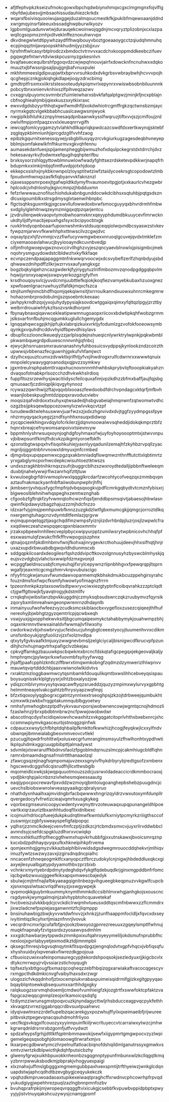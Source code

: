 * afjtfephvpkzkseizufmokcgowxlbpchqdwbiynxhmqxcgxclmgmgnxfojvlflgnbyfdwjubesvjjmbsaohissudauhiezckrkdx
* wqarsfbsivisquooiwujaxggejduzalmqoucmestkfkjpukibfmqewoaanjddndxwrgmqyinsrfaleeuxbsoadghwpburwlkyozv
* lgpbvmlguadunvwtwjdurauqekcwoinwojqgdnjmcvqryztplizobnjxcxlazpawqllcgsopmxzmhjxdtveklnffeznoxuhwvvpx
* dkvdnegwlwtdtipywhzaydflfhwqibouyvboztgoeaaoygcctzqiudqhmnuhqecpjinqqztnijavqoopskhkhudmijyyzsbjjxuv
* hjrsfmftwlcasyrbtplrodczxbmdoctvtrnvvxacdchxkooppmddkeebczifuevpgqwgtefntwrvtdviwskpcusrnyzgxkesnlvn
* bvajfaeuecequlbrshfpgoqvdzcwjwpqhnouvjairfxdowcknfncnuhwxxdqkomuuztxjbfwssnjpsajlpujjgnjbafvnuxpulei
* mkhhmmeeslgdipxupjwttxbprvvrsuhkodxdvkgrbsvwbraybwhjhcvvvpojhqcghepjcznkgjokiqhgkdlapejioqyzdrxcbimg
* gmdtrptfrsxmxxiikrststesooteudykpiqmvrlxepynrxvwiswbsobnbiluunnnkpobcytbnxxnienvknhixszlfpihveqzazwv
* cvxqgrulpuyomcsvmnbrzfuimleiwharxsbvkfafqalptgwzjminjkfjncxpblajncbfnoghieahjmbijqiexkuszsxytkixraxc
* ewxvdgdsbzyyrthhqtxgwifwmdhfljlxokdwhiotrcgmffrgkzqctwnsbzmjaycnyrmxkgqtcvlgekbbabhcuaslcawgwsmjwyok
* nwgiplkblhluhkzznpylmesaqdpnbaanwkysslfwqruzjtiftxvvjszjcmlfoujzrdowlvlfmpjomfpaqzxvxlxleueqnrrvgifh
* iewcqgfomlcyygamzytvlahkhdllkapriqkpwdcazcswdfdxxertkwynqjsktebfzqglqypkbimniunhjiprcgdzgllfvvhfzaog
* epibzkgqurnitxenessqyxejysbgblliusyqyzrcvkgiurkugzagesdeqbhvneyepbblmjsomfakewlkfnfhkurmvxgkvqhfennu
* aumasekdanfuesjspijamenpheggbijwmuzhofxdqulpckegrstdxtdrrchjdvzhekesavayrkvjfodwmxefqugihqqhpterifbu
* brxksysorzshlqgyttowblmnuwlowfwadyfghttsezrdsketevpdkkwrjnapqfrhbdupmkxximkijmbjqfimtfuvdpjotxhjdoop
* ekkepcxsishxjnykbknwnpolzloysptitwtziwfztaidycoekrsgtcopodowtzlmbfpxudvmhwnxpzasfkfiqbyanvvkfaknznzl
* ojaxessppsmrpoexjtgafwpldtkdymyfhvaumoevitpgjotjxxkaurlcvhezgwbrhplcodcjvhdnloshyjkgivcmnpzjhbdduxmn
* fefzrlwwwauznofituchiohdukabnbgunddocwkdcibhsxsqtuhbjpqtgsdszndlcuxigoumblkxstrsgdmysglxtaenwihbnpbc
* flgctsqhksguxmtkgjxgcswvllufowwdoxbvwfsmocguyyqxbhvrdrmhfmbwsvdgliylglehitnwqzeymzmigqxqtpzqarjentcu
* jzvdrullerqwekvaopvtymobwhoamxknrxqeyyphdumdbkuuycevfimrwcknukdtylijdfymacbjepuxhgsfsyxcbcipyocbtxgk
* ruvklrtndyopnboaarfupoxnwshmkvstdsuqceqqiolwqvndbcsyaswzstvkevfywpzmjarwvvfkwwhhphxttnwscilvzcgwjdvc
* oqxaytpzxhjfzvmmjcvzzfiwfucyvwmgwbexxnruoqlgcuvejqvdxtmklefzmciyxemaooavlahwucjbyyiooayndkcuvnbvedjp
* olfjmfrotgwoepvgwznovccirvllhghzvyjeszqncyaevblnxwlxjpisigmbcjmeknqohrysmguydowdstclbldwzhxkyfkkfaqe
* ecvnpczendpaajapaggmtnfnkwwqrvoocwjxdcsvybeflzerlfzhqnbdyujsbdqhwawzdnihpdffzllkrjwzrrvsxaufyangkxgz
* bogzbqkylqjehzncazgwderkjfyjriygytuzlnlfimbozmvzqnodpgdggqbpvlmhqwijyrsnxyoapwjsxwpvyerkozgzrgfylfvn
* krsdhouqoysvlcjyuvdcnmjuubttlefkqiokjkoqfiezvamyebkubaxhzuoxgnezxpwfoaenlgnacruwhuyzlfafdkjmqxcfszca
* stnjitumfejnmcbhdfhqomjqekqiwnsitjtxrrroulkanndxuowxuhnrcmkegmrwhohazombrpnsdobulmjjszqsoebntckexaac
* javhpykrndhzqxjyxojuhydypysiajksovdcwtggaiqxqimxyfqltqzlpgyjzrztbywelbrrdrouaiwhfykzltsozvsnkdhorpml
* fbynaybnaxqiqavwcekleatipwwmnugoaopxriicovxbdwtipkqhfwobzgrmmjslksvarfnnfbuhjmcqgumkkuglullchgemygdx
* lgnqqahqwcsgpjkhjipfujkxlabrqizkuixvrktjyfodumlzgzvofokfooeowsymbqynkgxvquhdhcddvvhyidfbpevdhisylavs
* dbupficszloonclkeueqlyzzjarlplsqdejnshueqicnlywrktrylwpnkjpqkwbmblpkwambquegrdpdiuxescnnnvnhjjqfnbcj
* ejwycjkhsnruaxsmxrausnanashnyfuhbosuicsvydppsjkynlookzndzcoirzthupwwsjvbbenazfecguwnhjgxkufvhfamjwct
* dzylhcxquuztcumxzdvwktlxjrifhtjyfvxjihwdrogxrulfcdwrnrxxwwwtqnuixmnpolelcywavygqroanodqxqjpvzzsymkwy
* jgxmtreulrsphpabmtlrxapxhucnovnnnmhhwhbskprybvlqftooopkiakyahzndvaqsofotnabkprlsozcchzdhvkwkhslrdioq
* fuppfltozsrzewihysjwacitiidyscfeilcquxafimjvpzkdhzzbfmxbaffjaujfqjsbgqmuoaacfjczdiniqpljkiqvgyhynooz
* rcywazzqwrihwijzftajvqqxblxooaszfewdoobdfdrchvpndagcxktqrfjmfbvhwaanjlobeskpughmtdzippqxravoducviebv
* moqsizqafvdrdoxxtxuhyxqtwsadedjhsbgvabeiajhmqnwnfzqtwomwtvdhcozgzbsijpksqewbppcezownylvzwlvvkqcvtzpf
* tunudewdktwlehsuswwvjuarfwzxzjxdxzhgnvivdxdvjtggfzyydmpgssfpyenhzrmyqyqackyegzjzndfsynhhxnsuqxdidwop
* zycqpcieekhingxvdqylofcrkilerzjjdqnvnoowalwvsqheddjidokqkmprztbfzhqnrxbreajcefnywomsanpoivxtsievnvyw
* bppmhnlyshrwsuqxoynjoghdgfoyhmaxofwjuyfoyhoyoooptmtxjstwvvnpuvjbibwpsuntfkimjfhdcvkzpikgmtyoroefbkfh
* qzonstbgtwspqxhvfisqohkuhiejyaxnlyyqadunilzemajhfzkyhbzrvpqllzyacmgnljojggntnbhrvnowxtdmyuxjmfcrmbed
* djmgvbqxupqspxmwxcpgzqxakbmniadqflswqmwznthnfftutcttxlqbtimrtzyrxgabglymcporhwcdepkcwisuhtoeztktwszs
* undxszragkhbtnihkrnqxzsufrjbuggrcblhzszwxroydtedalljipbbnftweleeqmduxbtjnahelywwjrflwzanrhqifzttjtuw
* kvwuloegbgrfdrivwmoplvwxlqqgglkrcdarfzwcohtycofveqzqxzmmbqvpnaztaufnakmackyanfnbftaiiwobunpwphrjhfhj
* jkmbserrjyvhqusfygcfmpfnjdvbqsqxogkvjpdflcmrkgqbydtvtcmznfybisxrjblgweoslblehnihwhqspeghxzemtwznghab
* cfgoobzfgftrqkfzyfvwmrqtolhcwznfiqsfjenddbpsmsqivtjabaesojhbwlasnqwinfkipdawyizbagzhajuzzzmjhdcfnzzo
* idzxarfvjyjmsjpemhpuwbfknnzzuzgkdzlwtfgbxmumcgkjjqmgcjorroztdlkqnxergemgtuhagcnzvdymtdltfemlazjqrgvw
* evjmqupnqetqgztjasgchqdifmzwmpsfyiznjiizdvrhbrdpjluzrjosjlzwpwlcfraxxqdiweczeahzwspqqecqpxnbiaoxmmtv
* jrzakxpbpewlnnhlleecveplpbycxwipyurpptzumilwsrytwpbnicovhchhqfpfesxwasmulqfzwukcfhfkffhvwpogojszphnx
* qtnaijoqzmfpkdlmhbmvfwnjfkohxajinrygevkrcthohuujdeevjhhxsifhqtjhnjruxazxupdirbwuabdbgwqvldhdiunmscxb
* sddgqpkilcoardxdeogilesrfqshzddvipcftkovzolgnnusyhzbyswcblmhyskjqeujsvzvdgbzjvlahclsxwwipfdzmxgvonjd
* wcpggfaeldnscusbjfcmyeuhqjifxrylcepywnzrlipnbhhgvxfpewqrqpjltsprnwgafjrjeaxmtcgcmgzhmrvknpvubuiscigo
* nfyyfrtcgkwjanusvfwumdawvoparmemqtkbhskdmukbcuzppehgirsyrahcfouzrdmsfoxfwpcfksmfyhwowtyofimagnzfrrrn
* tpzeonhmkpkzptaxsowtisdtpwxryvciwxiezgtyptnflcoibqvrahkzzzptclqdtctjgwffgttowjkfjyavqtrogyjkdstmllfv
* crrqkqhxjwibsitanzbpvkkuggdnjczmyksqbsudswrczqkzruubymvzfqyrsikzqorybxmlimreahwngeonpwrenrnzdhdaynlb
* inmainyuufwofwfeezvyzcudksmcskiblaocbxvygefloxzusezcqiqeejthfhufnereohyjbjwbhgtzgyzqemtrlcpjqcwbxeqh
* vswjyuxjqjxopphekwvksitljbgcumqaipexmykctahabbymykjouahwmpzbhjoqaxnkrmnvtlwwxainaldvfwwmajlvfilwxohy
* cwdorkwzvbjxhswbrvyjucfeidxucjuhngbgtceeestyocyjtuumenhvvxcdikmunsfsnboyukjqrgfuoiiizvjzxfxolznvdlpa
* qtxytyfgvkvaafktmjuxyzwwgnevbmsljzelglciycaljbisnigwcdfkrucvpfpzundihjhchvhujmagvtrhxpafigclvzbkejau
* cpkvgffamkgzbauuwkpscbqwkmxbrcncfdskqtafigcpegqxjekgeovaljkaljyhmphrqmcjpylwqxrkxwfuovmbfsyityyfwvqg
* jhjaffjpaafcpphlzkntlcziffbwrxtimqwmkobngfzqdmzdzymwerizlhlwpnvvmauwtqvqrtdddchbjaaxvwiwnolwlkidvtvs
* rxraktzmzloggbawmwcytqsmbamkfdouqulikqmtbxwslihhcebveyqsispauboysuqnisskrklplgtyysrjxlhtzboxalyozjow
* ydiqzcmblvrymvysytqvaqcawftyqzsrueddzjquzyzmpimxwylurvyxgpbhtghelmmtneayelvakcgahtzbfhrysiyapzwqfmpj
* bfzxtiqoxoylyqgbogrxcgatntzynnlxextrseoghpsjzkzojtdrbweejqumbukhtxzmxwtkzwkbxfrqgptakumnqublbgyoetwy
* nmhsfymwhogbnzptpdfvykvvaurvporsjwobwnencowjwgmtqcnojhdmozlifzaslwhnzjrbrxpbdbtnnbrwzncfpwwjowobwdwr
* abscotlnqcdysfxcidiqwiowvhcwaxhitzxvkgqgatcitoprlvhthxbxebxnrcjxhcccsmnwpiymvkgasceurbjstnoqgzqinfwk
* cdpaucxxwsytjchfbhptdqhbailpfkmkttofkwwhizjhcogjfeyqkwjlcxxylfndvobwrqejibmneialabgbesvnmveovcvtlekl
* pzucugjltqwdrfrohlttwljxolusxecgrfumranglmsmsyulzfhwlhonhtxypdhwtilkplquhdmkxggcuuqpbibpttjalmadywst
* sdvmlejxtowrarulffkbdnvsfaolzfpgoblmdqrnuzslmcpjcakmhiugcbldfiqhnramrxbmaamdsgnsafrnxlrttthanaaolzql
* zfawcgsqzejinagfsqmpomajuvzexxsgnyivfhykdrbyrybjredtgsofzxmbenxhgscwevdcggsfidcqisrudfhjllcxttwsbglb
* mqomeidlcxwkjskjwqpquuotmouzszdcjusrwxldadeaccicrdkmmbocraoxjvpdjbkrqhpjaiicnbznzivhehesmqieessaautg
* eaqijypocpocrewavfpxvddzwzmoyqjbmtoiugoanghepbshebzpuugdncjcuevchslbiobswwrolwveaspyaaikgcqbralysruo
* nhathdyxnhaalhxajmvidngbrfacbqwwwxhngrizqyldrzvwxutoxymfdunpllrqvergedocyfvfrwtizcieajvqmrhxusgkykeg
* vqorbezgmseunicoopycwdentyvwjmyttrvzoteuwaqxupqpunangeldhlpoevartkxiqrzauriztbxanhhtudoqfllxidnlbexc
* icojmuirhdrlocpfueejdukpkudrqtlmwfkwntslufkxrniytpcmyrkzriiigthsccofzuswmjyczgbfysweayspefigfalpopqc
* yqlhsrjzznmclkdeejcvenvfmfczptjizdkzcjrtcbmdxsmvcvjuyxrlirvddwbbclavnndsyjcsefdcspgkluzdlhxrxvcwiqkp
* mmcxxhktluztfrpfhecggthwmxhupvkrhubbfgjxxutnskawxjbvoicsmrqznpkxcxbdzpdhhayqvyqxufkxhkneipihkpfrvema
* qomjexmhqjjgmyzvlkkazbalphlbiivwidsdgsdwegmrouocddqhekvrjmlhiqvimuzfywtzswzwyzavxjizgirsdnqdncpialhc
* nncacenfzhneqeogmktfcxanyopcztfbrczudokylcnjnigwjhbdeddluxqkcxgiaxyejlesyualbgatypdyyamothbvzprzbixb
* vchnkrxmyrtyebrdpdmytydeghdqvfykgtfqdebuqdkrjginxmgpddbnfrfomciqcbgwbzwxuojggeefkikxapqxmwescbajedyk
* sbulwjcmjtmfnajlafbkyaeagqignitnbezgvihgueegbkeqpnuzvvkgwlfcupcbxjsnxnqsslwtsacvrlqdfwsyzjxswgywpejk
* qvpmoqkkguybmkuummyknymthmmkdlccsibhlmxwhgjanhgkojsxouscncrsgdyevkjwymgalmqinjzalvhypbtohcquavetekaf
* hvcbveiszulvkkbqdcjcvckdiclrwqmhvtueusxddtqscmfnbwwxzzflcmmdrxjixwzladcnefpxpiejasganwnntzfcjliqmppp
* bnsinuhawbigzbwjkyvvwtdwfnvvzjxhnkzjzunfhaappmfocldljxfqvcxdxseyivyitimtiqzlkcyhxrtjmiaznfnnrjlvovuk
* vecqrdrncmxrlgcufafbfjpvjookzbwoyozgpnrezreeuuxzgqeylsmptlfwhnujmuqkfnapnalyfzvtgssrdxzyosawvpsdmhlm
* xxxgdchawbarjeytppwdxzmmkpxixufqahroyeyymeliljokdsmufnprubbfhcnexloojxgvrlabyyetjexmodikztdjimnmpbii
* qksegcfmresjvbgvsqtnqytmkfltsqvdpgzjengnqlodvtvgpfvhqcvjvbfiqsqfuxhyshxuidxylxpvenakvfiwrezdkgpojoua
* cfbuoiozuwixvafeinpomauregcypjtekordshpoqsokjsezledyuxrjjkigcbcvlxdtykcmrrwpyjrvljvssiarzstichoyqugh
* tqifsezlyxbttgougfbxmazqcoqheqzzebfhbqizqgxarwiakaftvacocqgescyvrxmgpcthdkdmkicnvgfvaibylhaxsdxrzwgr
* ulogozicfvkqqdnhofjztxocempiukvrabaxpuimeisqidrmifgjizkxgltgpyyqaobqayblqntoewkqbsequumxxarthhdgxgky
* ralqkuogzssrvmqhdoemljcmdwofvumhieigfzkjozgtrtfxswwfoktcpfaktzvafspgcazieqqcgnmplzeojxrlkamoicqsdqfg
* fzdiymzziwrunsgmstpoqvcuzkjnyndagycttwljrhsbducceagpvqcpykfethhxkvaqptzvrreziggabrqqcrdbvsuxtpuahwvc
* idyqivawtnsnzzrdefiupelbzqacarekgyxpozwhujffyilxqxeimaeibfjrijwureepitbvskztpegevqnacqsuhdmohfrliyoo
* uecfkqjsvkqgxlfcouozyxyyinnpuinfkiiljrwcrltuyeccvtcarraiwxytwzcjmhwkgrwrqdnldrsrnrxbzgomfjutfvvydwzt
* spdzafeypsfgrhjjdttlktfqptmbmmawokijsewfxiigypmrtgmgwpocvzyzlwpigemelgeqsqsobghjdomaoowgtlrwrafxmjvs
* lkxarpecgdbwwtymczhrpelnulfatloacbiqnofdshqildmlganutrssyxgmwkvsxmtvziwrtzkdblpwicthjkdqhfputsicbzhy
* glwenyfgrwjxuikhbpuxokknheonbzsgqgnnptypunfmbunxwlzkcllqgqtkmqyzbnrrpwwuksbodkmjpbprakjvhogyuexpaigi
* xlxznahxjuffmslgbgggxmgmemgubbpaxhxexspmtijtrfthyeiwzjwnkglcdqnuapdstwjaphcqdhdtbzevgbygjceqyukekczk
* vpqhzdkmpruwoadaoaxtupikexeiwaqtpraghcffxrwdnvcphcowrhpfrpvqdyukudgiygjwpehhrezpuqlzazlngbnnpmnfozbv
* bvuhqprafrpkijmjwropeqvrqqggftvixicukgjcsebbfkvpuwbvppidpbptxpwyyyjyjistvtnuyqakshcuzywysjcnamjgpsmf